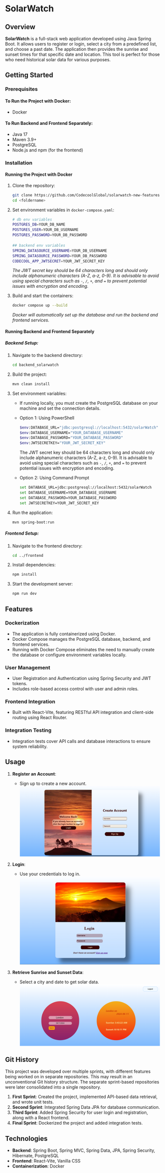 # SolarWatch

## Overview

**SolarWatch** is a full-stack web application developed using Java Spring Boot. It allows users to register or login, select a city from a predefined list, and choose a past date. The application then provides the sunrise and sunset times for that specific date and location. This tool is perfect for those who need historical solar data for various purposes.

## Getting Started

### Prerequisites

#### To Run the Project with Docker:
- Docker

#### To Run Backend and Frontend Separately:
- Java 17
- Maven 3.9+
- PostgreSQL
- Node.js and npm (for the frontend)

### Installation

#### Running the Project with Docker
1. Clone the repository:
   ```bash
   git clone https://github.com/CodecoolGlobal/solarwatch-new-features-general-zsbrigi
   cd <foldername>
   ```

2. Set environment variables in `docker-compose.yaml`:
   ```bash
   # db env variables
   POSTGRES_DB=YOUR_DB_NAME
   POSTGRES_USER=YOUR_DB_USERNAME
   POSTGRES_PASSWORD=YOUR_DB_PASSWORD

   ## backend env variables
   SPRING_DATASOURCE_USERNAME=YOUR_DB_USERNAME
   SPRING_DATASOURCE_PASSWORD=YOUR_DB_PASSWORD
   CODECOOL_APP_JWTSECRET=YOUR_JWT_SECRET_KEY
   ```
   *The JWT secret key should be 64 characters long and should only include alphanumeric characters (A-Z, a-z, 0-9). It is advisable to avoid using special characters such as `-`, `/`, `+`, and `=` to prevent potential issues with encryption and encoding.*

3. Build and start the containers:
   ```bash
   docker compose up --build
   ```

   *Docker will automatically set up the database and run the backend and frontend services.*

#### Running Backend and Frontend Separately

##### Backend Setup:
1. Navigate to the backend directory:
   ```bash
   cd backend_solarwatch
   ```

2. Build the project:
   ```bash
   mvn clean install
   ```

3. Set environment variables:
   - If running locally, you must create the PostgreSQL database on your machine and set the connection details.
   - Option 1: Using PowerShell
     ```bash
     $env:DATABASE_URL="jdbc:postgresql://localhost:5432/solarWatch"
     $env:DATABASE_USERNAME="YOUR_DATABASE_USERNAME"
     $env:DATABASE_PASSWORD="YOUR_DATABASE_PASSWORD"
     $env:JWTSECRETKEY="YOUR_JWT_SECRET_KEY"
     ```
     The JWT secret key should be 64 characters long and should only include alphanumeric characters (A-Z, a-z, 0-9). It is advisable to avoid using special characters such as `-`, `/`, `+`, and `=` to prevent potential issues with encryption and encoding.

   - Option 2: Using Command Prompt
     ```bash
     set DATABASE_URL=jdbc:postgresql://localhost:5432/solarWatch
     set DATABASE_USERNAME=YOUR_DATABASE_USERNAME
     set DATABASE_PASSWORD=YOUR_DATABASE_PASSWORD
     set JWTSECRETKEY=YOUR_JWT_SECRET_KEY
     ```

4. Run the application:
   ```bash
   mvn spring-boot:run
   ```

##### Frontend Setup:
1. Navigate to the frontend directory:
   ```bash
   cd ../frontend
   ```

2. Install dependencies:
   ```bash
   npm install
   ```

3. Start the development server:
   ```bash
   npm run dev
   ```

## Features

### Dockerization
- The application is fully containerized using Docker.
- Docker Compose manages the PostgreSQL database, backend, and frontend services.
- Running with Docker Compose eliminates the need to manually create the database or configure environment variables locally.

### User Management
- User Registration and Authentication using Spring Security and JWT tokens.
- Includes role-based access control with user and admin roles.

### Frontend Integration
- Built with React-Vite, featuring RESTful API integration and client-side routing using React Router.

### Integration Testing
- Integration tests cover API calls and database interactions to ensure system reliability.

## Usage

1. **Register an Account**:
   - Sign up to create a new account.
     ![signUpImage](.//ReadmeImages/register.png)

2. **Login**:
   - Use your credentials to log in.
     ![loginImage](.//ReadmeImages/login.png)

3. **Retrieve Sunrise and Sunset Data**:
   - Select a city and date to get solar data.
     ![sunriseSunsetImage](.//ReadmeImages/sunrisesunset.png)

## Git History

This project was developed over multiple sprints, with different features being worked on in separate repositories. This may result in an unconventional Git history structure. The separate sprint-based repositories were later consolidated into a single repository.
1. **First Sprint**: Created the project, implemented API-based data retrieval, and wrote unit tests.
2. **Second Sprint**: Integrated Spring Data JPA for database communication.
3. **Third Sprint**: Added Spring Security for user login and registration, along with a React frontend.
4. **Final Sprint**: Dockerized the project and added integration tests.


## Technologies
- **Backend**: Spring Boot, Spring MVC, Spring Data, JPA, Spring Security, Hibernate, PostgreSQL
- **Frontend**: React-Vite, Vanilla CSS
- **Containerization**: Docker